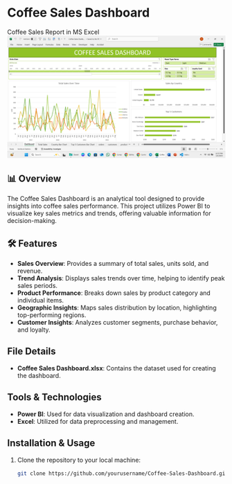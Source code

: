 # Coffee Sales Dashboard
Coffee Sales Report in MS Excel
![Cofee Sales Dashborad](https://github.com/vaibhavvaishnav221/Cofee-Sales-Dashboard---Excel/blob/main/Screenshot%20(99).png "Cofee Sales Dashborad")
## 📊 Overview
The Coffee Sales Dashboard is an analytical tool designed to provide insights into coffee sales performance. This project utilizes Power BI to visualize key sales metrics and trends, offering valuable information for decision-making.

## 🛠️ Features
- **Sales Overview**: Provides a summary of total sales, units sold, and revenue.
- **Trend Analysis**: Displays sales trends over time, helping to identify peak sales periods.
- **Product Performance**: Breaks down sales by product category and individual items.
- **Geographic Insights**: Maps sales distribution by location, highlighting top-performing regions.
- **Customer Insights**: Analyzes customer segments, purchase behavior, and loyalty.

## File Details
- **Coffee Sales Dashboard.xlsx**: Contains the dataset used for creating the dashboard.

## Tools & Technologies
- **Power BI**: Used for data visualization and dashboard creation.
- **Excel**: Utilized for data preprocessing and management.

## Installation & Usage
1. Clone the repository to your local machine:
   ```bash
   git clone https://github.com/yourusername/Coffee-Sales-Dashboard.git
